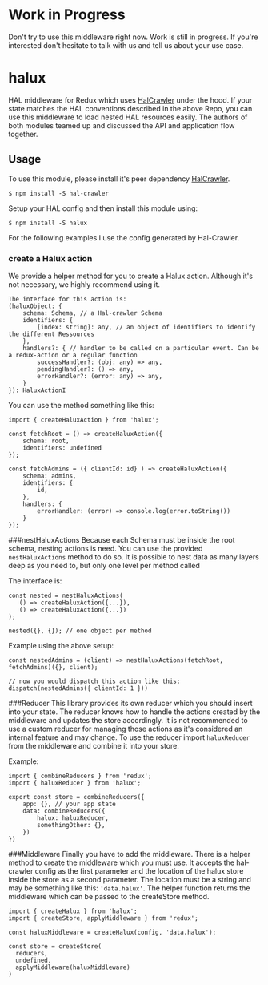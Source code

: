 # Work in Progress
Don't try to use this middleware right now. Work is still in progress.
If you're interested don't hesitate to talk with us and tell us about your use case.

# halux
HAL middleware for Redux which uses [HalCrawler] under the hood.
If your state matches the HAL conventions described in the above Repo, you can use this middleware to load nested HAL resources easily.
The authors of both modules teamed up and discussed the API and application flow together.

## Usage
To use this module, please install it's peer dependency [HalCrawler].
```
$ npm install -S hal-crawler
```
Setup your HAL config and then install this module using:

```
$ npm install -S halux
```

For the following examples I use the config generated by Hal-Crawler.

### create a Halux action
We provide a helper method for you to create a Halux action.
Although it's not necessary, we highly recommend using it.

```
The interface for this action is:
(haluxObject: {
	schema: Schema, // a Hal-crawler Schema
	identifiers: {
		[index: string]: any, // an object of identifiers to identify the different Ressources
	},
	handlers?: { // handler to be called on a particular event. Can be a redux-action or a regular function
		successHandler?: (obj: any) => any,
		pendingHandler?: () => any,
		errorHandler?: (error: any) => any,
	}
}): HaluxActionI
```

You can use the method something like this:

```
import { createHaluxAction } from 'halux';

const fetchRoot = () => createHaluxAction({
	schema: root,
	identifiers: undefined
});

const fetchAdmins = ({ clientId: id} ) => createHaluxAction({
	schema: admins,
	identifiers: {
		id,
	},
	handlers: {
		errorHandler: (error) => console.log(error.toString())
	}
});
```

###nestHaluxActions
Because each Schema must be inside the root schema, nesting actions is need.
You can use the provided `nestHaluxActions` method to do so.
It is possible to nest data as many layers deep as you need to, but only one level per method called

The interface is:
 ```
const nested = nestHaluxActions(
	() => createHaluxAction({...}),
	() => createHaluxAction({...})
);

nested({}, {}); // one object per method
 ```

Example using the above setup:
```
const nestedAdmins = (client) => nestHaluxActions(fetchRoot, fetchAdmins)({}, client);

// now you would dispatch this action like this:
dispatch(nestedAdmins({ clientId: 1 }))
```


###Reducer
This library provides its own reducer which you should insert into your state.
The reducer knows how to handle the actions created by the middleware and updates the store accordingly.
It is not recommended to use a custom reducer for managing those actions as it's considered an internal feature and may change.
To use the reducer import `haluxReducer` from the middleware and combine it into your store.

Example:

```
import { combineReducers } from 'redux';
import { haluxReducer } from 'halux';

export const store = combineReducers({
	app: {}, // your app state
	data: combineReducers({
		halux: haluxReducer,
		somethingOther: {},
	})
})
```

###Middleware
Finally you have to add the middleware.
There is a helper method to create the middleware which you must use.
It accepts the hal-crawler config as the first parameter and the location of the halux store inside the store as a second parameter.
The location must be a string and may be something like this: `'data.halux'`.
The helper function returns the middleware which can be passed to the createStore method.

```
import { createHalux } from 'halux';
import { createStore, applyMiddleware } from 'redux';

const haluxMiddleware = createHalux(config, 'data.halux');

const store = createStore(
  reducers,
  undefined,
  applyMiddleware(haluxMiddleware)
)

```

   [HalCrawler]: https://github.com/StuckiSimon/HalCrawler
